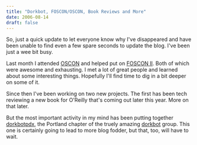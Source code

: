 ```yaml
---
title: "Dorkbot, FOSCON/OSCON, Book Reviews and More"
date: 2006-08-14
draft: false
---
```

So, just a quick update to let everyone know why I've disappeared and have been unable to find even a few spare seconds to update the blog. I've been just a wee bit busy.

Last month I attended [OSCON](http://conferences.oreillynet.com/os2006/) and helped put on [FOSCON II](https://web.archive.org/web/20071012184444/http://oscamp.org/FOSCON). Both of which were awesome and exhausting. I met a lot of great people and learned about some interesting things. Hopefully I'll find time to dig in a bit deeper on some of it.

Since then I've been working on two new projects. The first has been tech reviewing a new book for O'Reilly that's coming out later this year. More on that later.

But the most important activity in my mind has been putting together [dorkbotpdx](https://dorkbotpdx.org), the Portland chapter of the truely amazing [dorkbot](http://dorkbot.org/) group. This one is certainly going to lead to more blog fodder, but that, too, will have to wait.